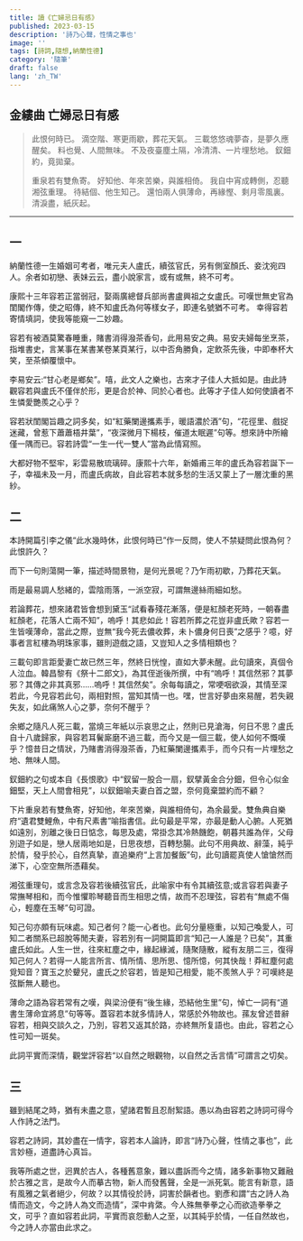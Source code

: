 ```yaml
---
title: 讀《亡婦忌日有感》
published: 2023-03-15
description: '詩乃心聲，性情之事也'
image: ''
tags: [詩詞,隨想,納蘭性德]
category: '隨筆'
draft: false 
lang: 'zh_TW'
---
```


## 金縷曲 亡婦忌日有感

>此恨何時已。
滴空階、寒更雨歇，葬花天氣。
三載悠悠魂夢杳，是夢久應醒矣。
料也覺、人間無味。
不及夜臺塵土隔，冷清清、一片埋愁地。
釵鈿約，竟拋棄。
>
>重泉若有雙魚寄。
好知他、年來苦樂，與誰相倚。
我自中宵成轉側，忍聽湘弦重理。
待結個、他生知己。
還怕兩人俱薄命，再緣慳、剩月零風裏。
清淚盡，紙灰起。 

----------------------------------------------

## 一

納蘭性德一生婚姻可考者，唯元夫人盧氏，續弦官氏，另有側室顏氏、妾沈宛四人。余者如初戀、表妹云云，盡小說家言，或有或無，終不可考。

康熙十三年容若正當弱冠，娶兩廣總督兵部尚書盧興祖之女盧氏。可嘆世無史官為閨閣作傳，使之昭傳，終不知盧氏為何等樣女子，即連名號猶不可考。
幸得容若寄情填詞，使我等能窺一二妙趣。

容若有被酒莫驚春睡重，賭書消得潑茶香句，此用易安之典。易安夫婦每坐烹茶，指堆書史，言某事在某書某卷某頁某行，以中否角勝負，定飲茶先後，中即奉杯大笑，至茶傾覆懷中。

李易安云:“甘心老是鄉矣”。嘻，此文人之樂也，古來才子佳人大抵如是。由此詩觀容若與盧氏不僅伴於形，更是合於神、同於心者也。此等才子佳人如何使讀者不生憐愛艷羨之心乎？

容若狀閨閣旨趣之詞多矣，如“紅藥闌邊攜素手，暖語濃於酒”句，“花徑里、戲捉迷藏，曾惹下蕭蕭梧井葉”，“夜深微月下楊枝，催道太眠遲”句等。想來詩中所繪僅一隅而已。容若詩雲“一生一代一雙人”當為此情寫照。

大都好物不堅牢，彩雲易散琉璃碎。康熙十六年，新婚甫三年的盧氏為容若誕下一子，幸福未及一月，而盧氏病故，自此容若本就多愁的生活又蒙上了一層沈重的黑紗。

## 二

本詩開篇引李之儀“此水幾時休，此恨何時已”作一反問，使人不禁疑問此恨為何？此恨許久？

而下一句則蕩開一筆，描述時間景物，是何光景呢？乃乍雨初歇，乃葬花天氣。

雨是最易調人愁緒的，雲陰雨落，一派空寂，可謂無邊絲雨細如愁。

若論葬花，想來諸君皆會想到黛玉“試看春殘花漸落，便是紅顏老死時，一朝春盡紅顏老，花落人亡兩不知”，嗚呼！其悲如此！容若所葬之花豈非盧氏歟？容若一生皆嘆薄命，當此之際，豈無“我今死去儂收葬，未卜儂身何日喪”之感乎？噫，好事者言紅樓為明珠家事，雖則遊戲之語，又豈知人之多情相類也？

三載句即言距愛妻亡故已然三年，然終日恍惶，直如大夢未醒。此句讀來，真個令人泣血。韓昌黎有《祭十二郎文》，為其侄逝後所撰，中有“嗚呼！其信然邪？其夢邪？其傳之非其真邪……嗚呼！其信然矣”。余每每讀之，常哽咽欲淚，其情至深若此，今見容若此句，兩相對照，當知其情一也。嘿，世言好夢由來易醒，若失親失友，如此痛煞人心之夢，奈何不醒乎？

余鄉之隨凡人死三載，當燒三年紙以示哀思之止，然則已見滄海，何日不思？盧氏自十八歲歸家，與容若耳鬢廝磨不過三載，而今又是一個三載，使人如何不慨嘆乎？憶昔日之情狀，乃賭書消得潑茶香，乃紅藥闌邊攜素手，而今只有一片埋愁之地、無味人間。

釵鈿約之句或本自《長恨歌》中“釵留一股合一扇，釵擘黃金合分鈿，但令心似金鈿堅，天上人間會相見”，以釵鈿喻夫妻白首之盟，奈何竟棄盟約而不顧？

下片重泉若有雙魚寄，好知他，年來苦樂，與誰相倚句，為余最愛。雙魚典自樂府“遺君雙鯉魚，中有尺素書”喻指書信。此句最是平常，亦最是動人心腑。人死猶如遠別，別離之後日日惦念，每思及處，常掛念其冷熱饑飽，朝暮共誰為伴，父母別遊子如是，戀人居兩地如是，日思夜想，百轉愁腸。此句不用典故、辭藻，純乎於情，發乎於心，自然真摯，直追樂府“上言加餐飯”句，此句讀罷真使人愴愴然而涕下，心空空無所憑藉矣。

湘弦重理句，或言念及容若後續弦官氏，此喻家中有令其續弦意;或言容若與妻子常撫琴相和，而今惟懼聆琴聽音而生相思之情，故而不忍理弦，容若有“無處不傷心，輕塵在玉琴”句可證。

知己句亦頗有玩味處。知己者何？能一心者也。此句分量極重，以知己喚愛人，可知二者關系已超脫等閒夫妻，容若別有一詞開篇即言“知己一人誰是？已矣”，其重盧氏如此。人生一世，往來紅塵之中，緣起緣滅，隨聚隨散，縱有友朋二三，復得知己何人？若得一人能言所言、情所情、思所思、憶所憶，何其快哉！莽紅塵何處覓知音？寶玉之於顰兒，盧氏之於容若，皆是知己相愛，能不羨煞人乎？可嘆終是弦斷無人聽也。

薄命之語為容若常有之嘆，與梁汾便有“後生緣，恐結他生里”句，悼亡一詞有“道書生薄命宜將息”句等等。蓋容若本就多情詩人，常感於外物故也。蓀友曾述昔辭容若，相與交談久之，乃別，容若又返其於路，亦終無所复語也。由此，容若之心性可知一斑矣。

此詞平實而深情，觀堂評容若“以自然之眼觀物，以自然之舌言情”可謂言之切矣。

## 三

雖到結尾之時，猶有未盡之意，望諸君暫且忍耐絮語。愚以為由容若之詩詞可得今人作詩之法門。

容若之詩詞，其妙盡在一情字，容若本人論詩，即言“詩乃心聲，性情之事也”，此言妙極，道盡詩心真旨。

我等所處之世，迥異於古人，各種舊意象，難以盡訴而今之情，諸多新事物又難融於古雅之言，是故今人而摹古物，新人而發舊聲，全是一派死氣。能言有新意，語有風雅之氣者絕少，何故？以其情役於詩，詞害於韻者也。劉彥和謂“古之詩人為情而造文，今之詩人為文而造情”，深中肯綮。今人殊無拳拳之心而欲造拳拳之文，可乎？直如容若此詞，平實而哀怨動人之至，以其純乎於情，一任自然故也，今之詩人亦當由此求之。
